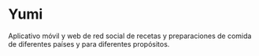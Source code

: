 # Yumi
Aplicativo móvil y web de red social de recetas y preparaciones de comida de diferentes países y para diferentes propósitos.
